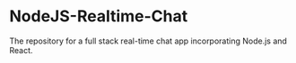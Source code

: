 # NodeJS-Realtime-Chat
The repository for a full stack real-time chat app incorporating Node.js and React.
